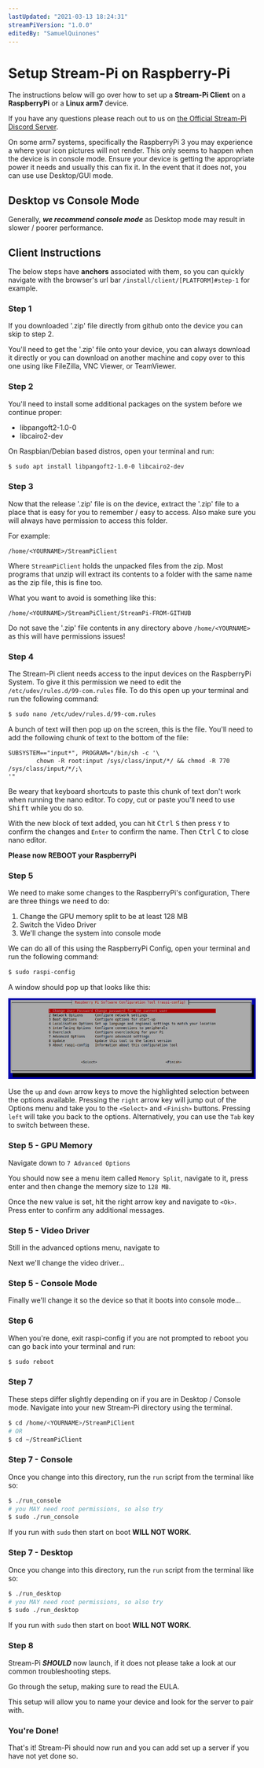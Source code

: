 ```yaml
---
lastUpdated: "2021-03-13 18:24:31"
streamPiVersion: "1.0.0"
editedBy: "SamuelQuinones"
---
```


# Setup Stream-Pi on Raspberry-Pi

The instructions below will go over how to set up a **Stream-Pi Client** on a **RaspberryPi** or a **Linux arm7** device.

If you have any questions please reach out to us on [the Official Stream-Pi Discord Server](https://discord.gg/BExqGmk).

On some arm7 systems, specifically the RaspberryPi 3 you may experience a where your icon pictures will not render. This only seems to happen when the device is in console mode. Ensure your device is getting the appropriate power it needs and usually this can fix it. In the event that it does not, you can use use Desktop/GUI mode.

## Desktop vs Console Mode

Generally, **_we recommend console mode_** as Desktop mode may result in slower / poorer performance.

## Client Instructions

The below steps have **anchors** associated with them, so you can quickly navigate with the browser's url bar `/install/client/[PLATFORM]#step-1` for example.

### Step 1

If you downloaded '.zip' file directly from github onto the device you can skip to step 2.

You'll need to get the '.zip' file onto your device, you can always download it directly or you can download on another machine and copy over to this one using like FileZilla, VNC Viewer, or TeamViewer.

### Step 2

You'll need to install some additional packages on the system before we continue proper:

- libpangoft2-1.0-0
- libcairo2-dev

On Raspbian/Debian based distros, open your terminal and run:

```bash
$ sudo apt install libpangoft2-1.0-0 libcairo2-dev
```

### Step 3

Now that the release '.zip' file is on the device, extract the '.zip' file to a place that is easy for you to remember / easy to access. Also make sure you will always have permission to access this folder.

For example:

```
/home/<YOURNAME>/StreamPiClient
```

Where `StreamPiClient` holds the unpacked files from the zip. Most programs that unzip will extract its contents to a folder with the same name as the zip file, this is fine too.

What you want to avoid is something like this:

```
/home/<YOURNAME>/StreamPiClient/StreamPi-FROM-GITHUB
```

Do not save the '.zip' file contents in any directory above `/home/<YOURNAME>` as this will have permissions issues!

### Step 4

The Stream-Pi client needs access to the input devices on the RaspberryPi System. To give it this permission we need to edit the `/etc/udev/rules.d/99-com.rules` file. To do this open up your terminal and run the following command:

```bash
$ sudo nano /etc/udev/rules.d/99-com.rules
```

A bunch of text will then pop up on the screen, this is the file. You'll need to add the following chunk of text to the bottom of the file:

```
SUBSYSTEM=="input*", PROGRAM="/bin/sh -c '\
        chown -R root:input /sys/class/input/*/ && chmod -R 770 /sys/class/input/*/;\
'"
```

Be weary that keyboard shortcuts to paste this chunk of text don't work when running the nano editor. To copy, cut or paste you'll need to use <kbd>Shift</kbd> while you do so.

With the new block of text added, you can hit <kbd>Ctrl</kbd> <kbd>S</kbd> then press `Y` to confirm the changes and `Enter` to confirm the name. Then <kbd>Ctrl</kbd> <kbd>C</kbd> to close nano editor.

**Please now REBOOT your RaspberryPi**

### Step 5

We need to make some changes to the RaspberryPi's configuration, There are three things we need to do:

1. Change the GPU memory split to be at least 128 MB
2. Switch the Video Driver
3. We'll change the system into console mode

We can do all of this using the RaspberryPi Config, open your terminal and run the following command:

```bash
$ sudo raspi-config
```

A window should pop up that looks like this:

![raspi-config main screen](https://raw.githubusercontent.com/raspberrypi/documentation/master/configuration/images/raspi-config.png)

Use the `up` and `down` arrow keys to move the highlighted selection between the options available. Pressing the `right` arrow key will jump out of the Options menu and take you to the `<Select>` and `<Finish>` buttons. Pressing `left` will take you back to the options. Alternatively, you can use the `Tab` key to switch between these.

### Step 5 - GPU Memory

Navigate down to `7 Advanced Options`

You should now see a menu item called `Memory Split`, navigate to it, press enter and then change the memory size to `128 MB`.

Once the new value is set, hit the right arrow key and navigate to `<Ok>`. Press enter to confirm any additional messages.

### Step 5 - Video Driver

Still in the advanced options menu, navigate to

Next we'll change the video driver...

### Step 5 - Console Mode

Finally we'll change it so the device so that it boots into console mode...

### Step 6

When you're done, exit raspi-config if you are not prompted to reboot you can go back into your terminal and run:

```bash
$ sudo reboot
```

### Step 7

These steps differ slightly depending on if you are in Desktop / Console mode. Navigate into your new Stream-Pi directory using the terminal.

```bash
$ cd /home/<YOURNAME>/StreamPiClient
# OR
$ cd ~/StreamPiClient
```

### Step 7 - Console

Once you change into this directory, run the `run` script from the terminal like so:

```bash
$ ./run_console
# you MAY need root permissions, so also try
$ sudo ./run_console
```

If you run with `sudo` then start on boot **WILL NOT WORK**.

### Step 7 - Desktop

Once you change into this directory, run the `run` script from the terminal like so:

```bash
$ ./run_desktop
# you MAY need root permissions, so also try
$ sudo ./run_desktop
```

If you run with `sudo` then start on boot **WILL NOT WORK**.

### Step 8

Stream-Pi **_SHOULD_** now launch, if it does not please take a look at our common troubleshooting steps.

Go through the setup, making sure to read the EULA.

This setup will allow you to name your device and look for the server to pair with.

### You're Done!

That's it! Stream-Pi should now run and you can add set up a server if you have not yet done so.
